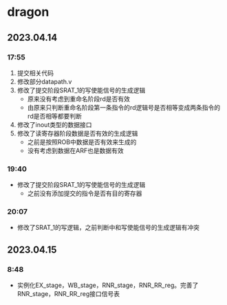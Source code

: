 # dragon
## 2023.04.14
### 17:55
1. 提交相关代码
2. 修改部分datapath.v
3. 修改了提交阶段SRAT_1的写使能信号的生成逻辑
      * 原来没有考虑到重命名阶段rd是否有效
      * 由原来只判断重命名阶段第一条指令的rd逻辑号是否相等变成两条指令的rd是否相等都要判断
4. 修改了inout类型的数据接口
5. 修改了读寄存器阶段数据是否有效的生成逻辑
      * 之前是按照ROB中数据是否有效来生成的
      * 没有考虑到数据在ARF也是数据有效

### 19:40
* 修改了提交阶段SRAT_1的写使能信号的生成逻辑
     * 之前没有添加提交的指令是否有目的寄存器

### 20:07

* 修改了SRAT_1的写逻辑，之前判断中和写使能信号的生成逻辑有冲突

## 2023.04.15
### 8:48
* 实例化EX_stage，WB_stage，RNR_stage，RNR_RR_reg。完善了RNR_stage，RNR_RR_reg接口信号表
